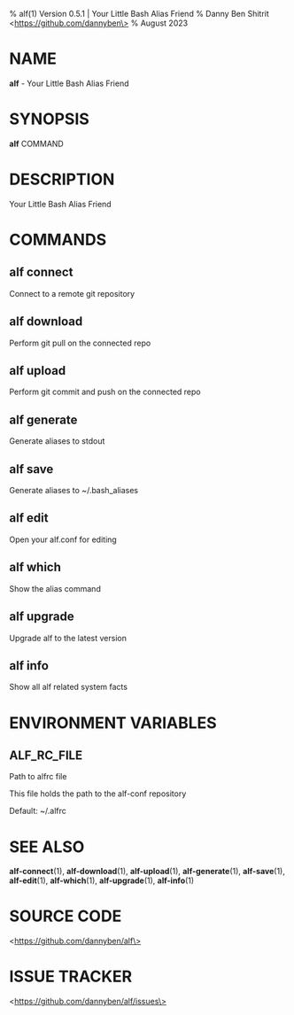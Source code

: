 % alf(1) Version 0.5.1 | Your Little Bash Alias Friend
% Danny Ben Shitrit \<https://github.com/dannyben\>
% August 2023

NAME
==================================================

**alf** - Your Little Bash Alias Friend

SYNOPSIS
==================================================

**alf** COMMAND

DESCRIPTION
==================================================

Your Little Bash Alias Friend


COMMANDS
==================================================

alf connect
--------------------------------------------------

Connect to a remote git repository

alf download
--------------------------------------------------

Perform git pull on the connected repo

alf upload
--------------------------------------------------

Perform git commit and push on the connected repo

alf generate
--------------------------------------------------

Generate aliases to stdout

alf save
--------------------------------------------------

Generate aliases to ~/.bash_aliases

alf edit
--------------------------------------------------

Open your alf.conf for editing

alf which
--------------------------------------------------

Show the alias command

alf upgrade
--------------------------------------------------

Upgrade alf to the latest version

alf info
--------------------------------------------------

Show all alf related system facts


ENVIRONMENT VARIABLES
==================================================

ALF_RC_FILE
--------------------------------------------------

Path to alfrc file

This file holds the path to the alf-conf repository

Default: ~/.alfrc



SEE ALSO
==================================================

**alf-connect**(1), **alf-download**(1), **alf-upload**(1), **alf-generate**(1), **alf-save**(1), **alf-edit**(1), **alf-which**(1), **alf-upgrade**(1), **alf-info**(1)

# SOURCE CODE

\<https://github.com/dannyben/alf\>

# ISSUE TRACKER

\<https://github.com/dannyben/alf/issues\>
